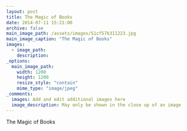 ```yaml
---
layout: post
title: The Magic of Books
date: 2014-07-11 15:21:00
archive: false
main_image_path: /assets/images/51cf57b311223.jpg
main_image_caption: "The Magic of Books"
images:
  - image_path: 
    description: 
_options:
  main_image_path:
    width: 1200
    height: 1200
    resize_style: "contain"
    mime_type: "image/jpeg"
_comments:
  images: Add and edit additional images here
  image_description: May only be shown in the close up of an image
---
```


The Magic of Books